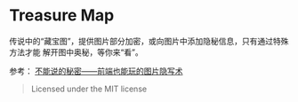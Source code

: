 # Treasure Map

传说中的“藏宝图”，提供图片部分加密，或向图片中添加隐秘信息，只有通过特殊方法才能
解开图中奥秘，等你来“看”。

参考： [不能说的秘密——前端也能玩的图片隐写术](http://www.alloyteam.com/2016/03/image-steganography/)

> Licensed under the MIT license  

